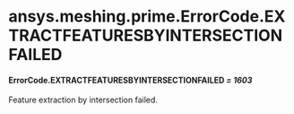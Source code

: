 <a id="ansys-meshing-prime-errorcode-extractfeaturesbyintersectionfailed"></a>

# ansys.meshing.prime.ErrorCode.EXTRACTFEATURESBYINTERSECTIONFAILED

<a id="ansys.meshing.prime.ErrorCode.EXTRACTFEATURESBYINTERSECTIONFAILED"></a>

#### ErrorCode.EXTRACTFEATURESBYINTERSECTIONFAILED *= 1603*

Feature extraction by intersection failed.

<!-- !! processed by numpydoc !! -->
